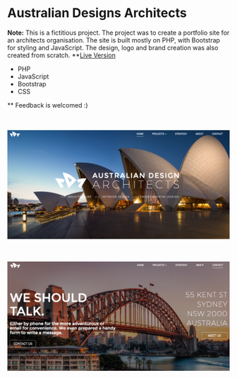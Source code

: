 # Australian Designs Architects

**Note:** This is a fictitious project.
The project was to create a portfolio site for an architects organisation. The site is built mostly on PHP, with Bootstrap for styling and JavaScript. The design, logo and brand creation was also created from scratch. **[Live Version](https://mmaddocks.com/projects/ada/)

- PHP
- JavaScript
- Bootstrap 
- CSS

** Feedback is welcomed :)

<br/><br/>
![Screenshot of ADA homepage](screenshot.png)

<br/><br/>
![Screenshot of ADA contact page](screenshot-2.png)


